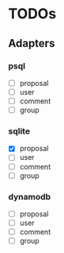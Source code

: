 # TODOs

## Adapters

### psql
- [ ] proposal
- [ ] user 
- [ ] comment
- [ ] group

### sqlite
- [x] proposal
- [ ] user 
- [ ] comment
- [ ] group

### dynamodb
- [ ] proposal
- [ ] user 
- [ ] comment
- [ ] group
